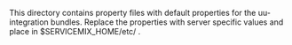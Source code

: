 This directory contains property files with default properties for the uu-integration bundles.
Replace the properties with server specific values and place in $SERVICEMIX_HOME/etc/ .

